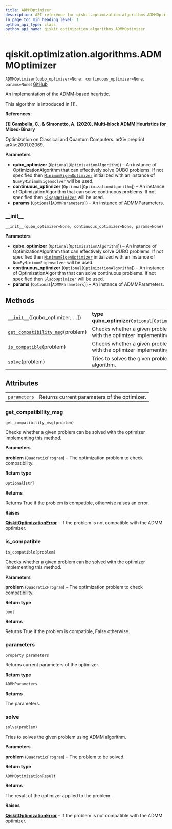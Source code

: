 ```yaml
---
title: ADMMOptimizer
description: API reference for qiskit.optimization.algorithms.ADMMOptimizer
in_page_toc_min_heading_level: 1
python_api_type: class
python_api_name: qiskit.optimization.algorithms.ADMMOptimizer
---
```


<span id="qiskit-optimization-algorithms-admmoptimizer" />

# qiskit.optimization.algorithms.ADMMOptimizer

<span id="qiskit.optimization.algorithms.ADMMOptimizer" />

`ADMMOptimizer(qubo_optimizer=None, continuous_optimizer=None, params=None)`[GitHub](https://github.com/qiskit-community/qiskit-aqua/tree/stable/0.8/qiskit/optimization/algorithms/admm_optimizer.py "view source code")

An implementation of the ADMM-based heuristic.

This algorithm is introduced in \[1].

**References:**

**\[1] Gambella, C., & Simonetto, A. (2020). Multi-block ADMM Heuristics for Mixed-Binary**

Optimization on Classical and Quantum Computers. arXiv preprint arXiv:2001.02069.

**Parameters**

*   **qubo\_optimizer** (`Optional`\[`OptimizationAlgorithm`]) – An instance of OptimizationAlgorithm that can effectively solve QUBO problems. If not specified then [`MinimumEigenOptimizer`](qiskit.optimization.algorithms.MinimumEigenOptimizer "qiskit.optimization.algorithms.MinimumEigenOptimizer") initialized with an instance of `NumPyMinimumEigensolver` will be used.
*   **continuous\_optimizer** (`Optional`\[`OptimizationAlgorithm`]) – An instance of OptimizationAlgorithm that can solve continuous problems. If not specified then [`SlsqpOptimizer`](qiskit.optimization.algorithms.SlsqpOptimizer "qiskit.optimization.algorithms.SlsqpOptimizer") will be used.
*   **params** (`Optional`\[`ADMMParameters`]) – An instance of ADMMParameters.

### \_\_init\_\_

<span id="qiskit.optimization.algorithms.ADMMOptimizer.__init__" />

`__init__(qubo_optimizer=None, continuous_optimizer=None, params=None)`

**Parameters**

*   **qubo\_optimizer** (`Optional`\[`OptimizationAlgorithm`]) – An instance of OptimizationAlgorithm that can effectively solve QUBO problems. If not specified then [`MinimumEigenOptimizer`](qiskit.optimization.algorithms.MinimumEigenOptimizer "qiskit.optimization.algorithms.MinimumEigenOptimizer") initialized with an instance of `NumPyMinimumEigensolver` will be used.
*   **continuous\_optimizer** (`Optional`\[`OptimizationAlgorithm`]) – An instance of OptimizationAlgorithm that can solve continuous problems. If not specified then [`SlsqpOptimizer`](qiskit.optimization.algorithms.SlsqpOptimizer "qiskit.optimization.algorithms.SlsqpOptimizer") will be used.
*   **params** (`Optional`\[`ADMMParameters`]) – An instance of ADMMParameters.

## Methods

|                                                                                                                                                                              |                                                                                           |
| ---------------------------------------------------------------------------------------------------------------------------------------------------------------------------- | ----------------------------------------------------------------------------------------- |
| [`__init__`](#qiskit.optimization.algorithms.ADMMOptimizer.__init__ "qiskit.optimization.algorithms.ADMMOptimizer.__init__")(\[qubo\_optimizer, …])                          | **type qubo\_optimizer**`Optional`\[`OptimizationAlgorithm`]                              |
| [`get_compatibility_msg`](#qiskit.optimization.algorithms.ADMMOptimizer.get_compatibility_msg "qiskit.optimization.algorithms.ADMMOptimizer.get_compatibility_msg")(problem) | Checks whether a given problem can be solved with the optimizer implementing this method. |
| [`is_compatible`](#qiskit.optimization.algorithms.ADMMOptimizer.is_compatible "qiskit.optimization.algorithms.ADMMOptimizer.is_compatible")(problem)                         | Checks whether a given problem can be solved with the optimizer implementing this method. |
| [`solve`](#qiskit.optimization.algorithms.ADMMOptimizer.solve "qiskit.optimization.algorithms.ADMMOptimizer.solve")(problem)                                                 | Tries to solves the given problem using ADMM algorithm.                                   |

## Attributes

|                                                                                                                                    |                                              |
| ---------------------------------------------------------------------------------------------------------------------------------- | -------------------------------------------- |
| [`parameters`](#qiskit.optimization.algorithms.ADMMOptimizer.parameters "qiskit.optimization.algorithms.ADMMOptimizer.parameters") | Returns current parameters of the optimizer. |

### get\_compatibility\_msg

<span id="qiskit.optimization.algorithms.ADMMOptimizer.get_compatibility_msg" />

`get_compatibility_msg(problem)`

Checks whether a given problem can be solved with the optimizer implementing this method.

**Parameters**

**problem** (`QuadraticProgram`) – The optimization problem to check compatibility.

**Return type**

`Optional`\[`str`]

**Returns**

Returns True if the problem is compatible, otherwise raises an error.

**Raises**

[**QiskitOptimizationError**](qiskit.optimization.QiskitOptimizationError "qiskit.optimization.QiskitOptimizationError") – If the problem is not compatible with the ADMM optimizer.

### is\_compatible

<span id="qiskit.optimization.algorithms.ADMMOptimizer.is_compatible" />

`is_compatible(problem)`

Checks whether a given problem can be solved with the optimizer implementing this method.

**Parameters**

**problem** (`QuadraticProgram`) – The optimization problem to check compatibility.

**Return type**

`bool`

**Returns**

Returns True if the problem is compatible, False otherwise.

### parameters

<span id="qiskit.optimization.algorithms.ADMMOptimizer.parameters" />

`property parameters`

Returns current parameters of the optimizer.

**Return type**

`ADMMParameters`

**Returns**

The parameters.

### solve

<span id="qiskit.optimization.algorithms.ADMMOptimizer.solve" />

`solve(problem)`

Tries to solves the given problem using ADMM algorithm.

**Parameters**

**problem** (`QuadraticProgram`) – The problem to be solved.

**Return type**

`ADMMOptimizationResult`

**Returns**

The result of the optimizer applied to the problem.

**Raises**

[**QiskitOptimizationError**](qiskit.optimization.QiskitOptimizationError "qiskit.optimization.QiskitOptimizationError") – If the problem is not compatible with the ADMM optimizer.

